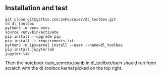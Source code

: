 ## Installation and test

```
git clone git@github.com:psFournier/dl_toolbox.git
cd dl_toolbox
python3 -m venv venv
source venv/bin/activate
pip install --upgrade pip
pip install -r requirements.txt
python3 -m ipykernel install --user --name=dl_toolbox
pip install jupyterlab
jupyter-lab
```

Then the notebook train_semcity.ipynb in dl_toolbox/train should run from scratch with the dl_toolbox kernel picked on the top right.